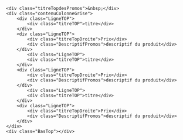 	<div class="titreTopdesPromos">&nbsp;</div>
	<div class="contenuColonneGrise">
		<div class="LigneTOP">
			<div class="titreTOP">titre</div>
		</div>
		<div class="LigneTOP">
			<div class="titreTopDroite">Prix</div>
			<div class="DescriptifPromos">descriptif du produit</div>
		</div>
			<div class="LigneTOP">
			<div class="titreTOP">titre</div>
		</div>
		<div class="LigneTOP">
			<div class="titreTopDroite">Prix</div>
			<div class="DescriptifPromos">descriptif du produit</div>
		</div>
			<div class="LigneTOP">
			<div class="titreTOP">titre</div>
		</div>
		<div class="LigneTOP">
			<div class="titreTopDroite">Prix</div>
			<div class="DescriptifPromos">descriptif du produit</div>
		</div>
	</div>
	<div class="BasTop"></div>

